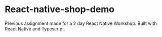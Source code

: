 # React-native-shop-demo

Previous assignment made for a 2 day React Native Workshop. Built with React Native and Typescript.
